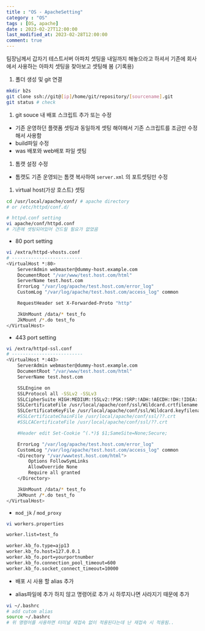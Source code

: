 ```yaml
---
title : "OS - ApacheSetting"
category : "OS"
tags : [OS, apache]
date : 2023-02-27T12:00:00
last_modified_at: 2023-02-28T12:00:00
comment: true
---
```

팀장님께서 갑자기 테스트서버 아파치 셋팅을 내일까지 해놓으라고 하셔서 기존에 회사에서 사용하는 아파치 셋팅을 찾아보고 셋팅해 봄 (기록용)

1. 폴더 생성 및 git 연결

```bash
mkdir b2s
git clone ssh://git@[ip]/home/git/repository/[sourcename].git
git status # check
```

1. git souce 내 배포 스크립트 추가 또는 수정
- 기존 운영하던 플랫폼 셋팅과 동일하게 셋팅 해야해서 기존 스크립트를 조금만 수정해서 사용함
- build파일 수정
- was 배포와 web배포 파일 셋팅

1. 톰캣 설정 수정
- 톰캣도 기존 운영되는 톰캣 복사하여 `server.xml` 의 포트셋팅만 수정

1. virtual host(가상 호스트) 셋팅

```bash
cd /usr/local/apache/conf/ # apache directory
# or /etc/httpd/conf.d/

# httpd.conf setting
vi apache/conf/httpd.conf
# 기존에 셋팅되어있어 건드릴 필요가 없었음
```

- 80 port setting

```bash
vi /extra/httpd-vhosts.conf
# --------------------------
<VirtualHost *:80>
    ServerAdmin webmaster@dummy-host.example.com
    DocumentRoot "/var/www/test.host.com/html"
    ServerName test.host.com
    ErrorLog "/var/log/apache/test.host.com/error_log"
    CustomLog "/var/log/apache/test.host.com/access_log" common

    RequestHeader set X-Forwarded-Proto "http"

    JkUnMount /data/* test_fo
    JkMount /*.do test_fo
</VirtualHost>
```

- 443 port setting

```bash
vi /extra/httpd-ssl.conf
# --------------------------
<VirtualHost *:443>
    ServerAdmin webmaster@dummy-host.example.com
    DocumentRoot "/var/www/test.host.com/html"
    ServerName test.host.com

    SSLEngine on
    SSLProtocol all -SSLv2 -SSLv3
    SSLCipherSuite HIGH:MEDIUM:!SSLv2:!PSK:!SRP:!ADH:!AECDH:!DH:!IDEA:!RC4
    SSLCertificateFile /usr/local/apache/conf/ssl/Wildcard.crtfilename.crt
    SSLCertificateKeyFile /usr/local/apache/conf/ssl/Wildcard.keyfilename.key
    #SSLCertificateChainFile /usr/local/apache/conf/ssl/??.crt
    #SSLCACertificateFile /usr/local/apache/conf/ssl/??.crt

    #Header edit Set-Cookie ^(.*)$ $1;SameSite=None;Secure;

    ErrorLog "/var/log/apache/test.host.com/error_log"
    CustomLog "/var/log/apache/test.host.com/access_log" common
    <Directory "/var/wwwtest.host.com/html">
        Options FollowSymLinks
        AllowOverride None
        Require all granted
    </Directory>

    JkUnMount /data/* test_fo
    JkMount /*.do test_fo
</VirtualHost>
```

- `mod_jk` / `mod_proxy`

```bash
vi workers.properties

worker.list=test_fo

worker.kb_fo.type=ajp13
worker.kb_fo.host=127.0.0.1
worker.kb_fo.port=yourportnumber
worker.kb_fo.connection_pool_timeout=600
worker.kb_fo.socket_connect_timeout=10000
```

+ 배포 시 사용 할 alias 추가

- alias파일에 추가 하지 않고 명령어로 추가 시 하루지나면 사라지기 때문에 추가

```bash
vi ~/.bashrc
# add cutom alias
source ~/.bashrc
# 위 명령어를 사용하면 터미널 재접속 없이 적용된다는데 난 재접속 시 적용됨..
```